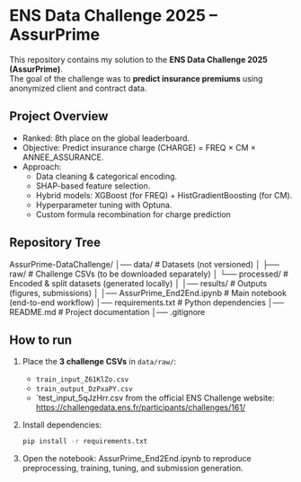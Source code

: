 # ENS Data Challenge 2025 – AssurPrime
This repository contains my solution to the **ENS Data Challenge 2025 (AssurPrime)**.  
The goal of the challenge was to **predict insurance premiums** using anonymized client and contract data.

## Project Overview
- Ranked: 8th place on the global leaderboard.
- Objective: Predict insurance charge (CHARGE) = FREQ × CM × ANNEE_ASSURANCE.
- Approach:
   - Data cleaning & categorical encoding.
   - SHAP-based feature selection.
   - Hybrid models: XGBoost (for FREQ) + HistGradientBoosting (for CM).
   - Hyperparameter tuning with Optuna.
   - Custom formula recombination for charge prediction

## Repository Tree
AssurPrime-DataChallenge/
│── data/ # Datasets (not versioned)
│ ├── raw/ # Challenge CSVs (to be downloaded separately)
│ └── processed/ # Encoded & split datasets (generated locally)
│
│── results/ # Outputs (figures, submissions)
│
│── AssurPrime_End2End.ipynb # Main notebook (end-to-end workflow)
│── requirements.txt # Python dependencies
│── README.md # Project documentation
│── .gitignore

## How to run
1. Place the **3 challenge CSVs** in `data/raw/`:
   - `train_input_Z61KlZo.csv`
   - `train_output_DzPxaPY.csv`
   - `test_input_5qJzHrr.csv
   from the official ENS Challenge website: https://challengedata.ens.fr/participants/challenges/161/

2. Install dependencies:
   ```bash
   pip install -r requirements.txt
   ```
   
3. Open the notebook: AssurPrime_End2End.ipynb to reproduce preprocessing, training, tuning, and submission generation.
